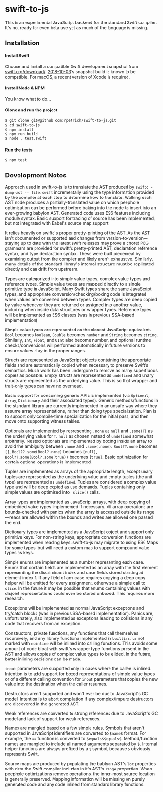 swift-to-js
===========
This is an experimental JavaScript backend for the standard Swift compiler. It's not ready for even beta use yet as much of the language is missing.

Installation
------------
#### Install Swift
Choose and install a compatible Swift development snapshot from [swift.org/download/](https://swift.org/download/). [2018-10-03](https://swift.org/builds/development/xcode/swift-DEVELOPMENT-SNAPSHOT-2018-10-03-a/swift-DEVELOPMENT-SNAPSHOT-2018-10-03-a-osx.pkg)'s snapshot build is known to be compatible. For macOS, a recent version of Xcode is required.

#### Install Node & NPM
You know what to do...

#### Clone and run the project
```bash
$ git clone git@github.com:rpetrich/swift-to-js.git
$ cd swift-to-js
$ npm install
$ npm run build
$ node . test.swift
```

#### Run the tests
```bash
$ npm test
```

## Development Notes
Approach used in swift-to-js is to translate the AST produced by `swiftc -dump-ast -- file.swift` incrementally using the type information provided by the compiler at each step to determine how to translate. Walking each AST node produces a partially-translated value on which peephole optimization can be performed before baking into the node to insert into an ever-growing babylon AST. Generated code uses ES6 features including module syntax. Basic support for tracing of source has been implemented, but not integrated with Babel's source map support.

It relies heavily on swiftc's proper pretty-printing of the AST. As the AST isn't documented or supported and changes from version-to-version—staying up to date with the latest swift releases may prove a chore! PEG grammars are provided for swift's pretty-printed AST, declaration reference syntax, and type declaration syntax. These were built piecemeal by examining output from the compiler and likely aren't exhaustive. Similarly, many details of the standard library's internal structure must be replicated directly and can drift from upstream.

Types are categorized into simple value types, complex value types and reference types. Simple value types are mapped directly to a single primitive type in JavaScript. Many Swift types share the same JavaScript types, and appropriate conversion/checking/boxing code is integrated when values are converted between types. Complex types are deep copied by value whenever they are returned or assigned into another value, including when inside data structures or wrapper types. Reference types will be implemented as ES6 classes (was in previous SSA-based implementation)

Simple value types are represented as the closest JavaScript equivalent. `Bool` becomes `boolean`, `Double` becomes `number` and `String` becomes `string`. Similarly, `Int`, `Float`, and `UInt` also become number, and optional runtime checks/conversions will performed automatically in future versions to ensure values stay in the proper ranges.

Structs are represented as JavaScript objects containing the appropriate fields and are automatically copied when necessary to preserve Swift's semantics. Much work has been undergone to remove as many superfluous copies as possible. Empty structs are represented as `undefined` and unary structs are represented as the underlying value. This is so that wrapper and trait-only types can have no overhead.

Basic support for consuming generic APIs is implemented (via `Optional`, `Array`, `Dictionary` and their associated types). Generic methods/functions in the standard library are currently implemented in an unsafe way where they assume array representations, rather than doing type specialization. Plan is to support only compile-time specialization for the initial pass, and then move onto supporting witness tables.

Optionals are implemented by representing `.none` as `null` and `.some(T)` as the underlying value for `T`. `null` as chosen instead of `undefined` somewhat arbitrarily. Nested optionals are implemented by boxing inside an array to avoid the ambiguity between `.none` and `.some(.none)`. `Bool??.none` becomes `[]`, `Bool??.some(Bool?.none)` becomes `[null]`, `Bool??.some(Bool?.some(true))` becomes `[true]`. Basic optimization for certain optional operations is implemented.

Tuples are implemented as arrays of the appropriate length, except unary tuples are represented as the underlying value and empty tuples (the unit type) are represented as `undefined`. Tuples are considered a complex value type and will be deep copied as use demands. Tuples containing only simple values are optimized into `.slice()` calls.

Array types are implemented as JavaScript arrays, with deep copying of embedded value types implemented if necessary. All array operations are bounds-checked with panics when the array is accessed outside its range—reads are allowed within the bounds and writes are allowed one passed the end.

Dictionary types are implemented as a JavaScript object and support only primitive keys. For non-string keys, appropriate conversion functions are implemented when reading keys. swift-to-js may migrate to using ES6 Maps for some types, but will need a custom map to support compound value types as keys.

Simple enums are implemented as a number representing each case. Enums that contain fields are implemented as an array with the first element representing the discriminant index and case fields stored starting at element index 1. If any field of any case requires copying a deep copy helper will be emitted for every assignment, otherwise a simple call to `slice`. In the future it may be possible that enums containing values with disjoint representations could even be stored unboxed. This requires more research.

Exceptions will be implemented as normal JavaScript exceptions and try/catch blocks (was in previous SSA-based implementation). Panics are, unfortunately, also implemented as exceptions leading to collisions in any code that recovers from an exception.

Constructors, private functions, any functions that call themselves recursively, and any library functions implemented in `builtins.ts` not marked with `noinline` will be inlined into calling functions. This avoids some amount of code bloat with swift's wrapper type functions present in the AST and allows copies of complex value types to be elided. In the future, better inlining decisions can be made.

`inout` parameters are supported only in cases where the callee is inlined. Intention is to add support for boxed representations of simple value types or of a different calling convention for `inout` parameters that copies the new value into the destination when the caller resumes.

Destructors aren't supported and won't ever be due to JavaScript's GC model. Intention is to abort compilation if any complex/impure destructors are discovered in the generated AST. 

Weak references are converted to strong references due to JavaScript's GC model and lack of support for weak references.

Names are mangled based on a few simple rules. Symbols that aren't supported in JavaScript identifiers are converted to `$name$` format. For example, the `==` function is converted to `$equals$$equals$`. Method/function names are mangled to include all named arguments separated by `$`. Internal helper functions are always prefixed by a `$` symbol, because `$` obviously represents Swift.

Source maps are produced by populating the bablyon AST's `loc` properties with data the Swift compiler includes in it's AST's `range` properties. When peephole optimizations remove operations, the inner-most source location is generally preserved. Mapping information will be missing on purely generated code and any code inlined from standard library functions.